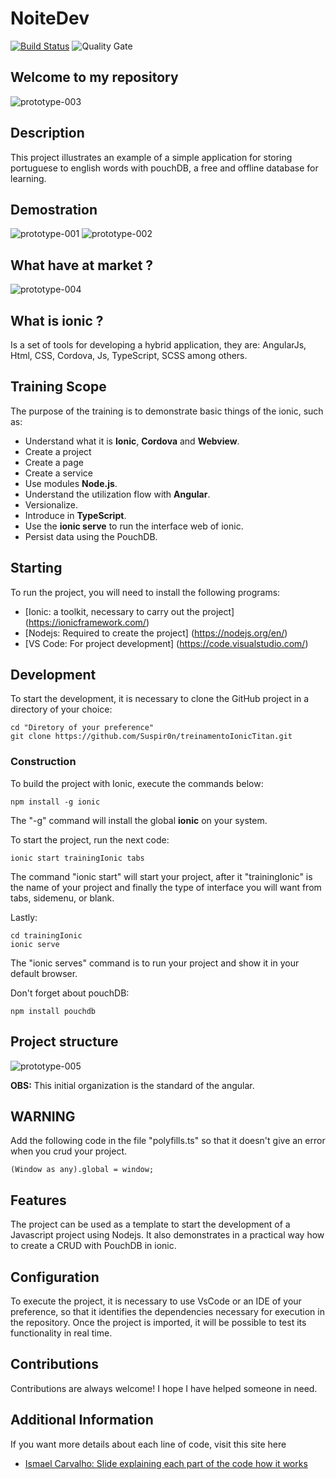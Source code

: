 #  NoiteDev
[![Build Status](https://travis-ci.org/condessalovelace/mavenquickstart.svg?branch=master)](https://travis-ci.org/condessalovelace/mavenquickstart) ![Quality Gate](https://sonarcloud.io/api/project_badges/measure?project=br.com%3Amavenquickstart&metric=alert_status)

## Welcome to my repository

![prototype-003](./src/assets/prototype-003.png)

## Description 

This project illustrates an example of a simple application for storing portuguese to english words with pouchDB, a free and offline database for learning.

## Demostration

![prototype-001](./src/assets/prototype-001.png) 
![prototype-002](./src/assets/prototype-002.png)

## What have at market ?

![prototype-004](./src/assets/prototype-004.png)

## What is ionic ?

Is a set of tools for developing a hybrid application, they are: AngularJs, Html, CSS, Cordova, Js, TypeScript, SCSS among others.

## Training Scope

The purpose of the training is to demonstrate basic things of the ionic, such as:

- Understand what it is __Ionic__, __Cordova__ and __Webview__.
- Create a project
- Create a page
- Create a service
- Use modules __Node.js__.
- Understand the utilization flow with __Angular__.
- Versionalize.
- Introduce in __TypeScript__.
- Use the __ionic serve__ to run the interface web of ionic.
- Persist data using the PouchDB.

## Starting

To run the project, you will need to install the following programs:

- [Ionic: a toolkit, necessary to carry out the project] (https://ionicframework.com/)
- [Nodejs: Required to create the project] (https://nodejs.org/en/)
- [VS Code: For project development] (https://code.visualstudio.com/)

## Development

To start the development, it is necessary to clone the GitHub project in a directory of your choice:

```
cd "Diretory of your preference"
git clone https://github.com/Suspir0n/treinamentoIonicTitan.git
```

### Construction

To build the project with Ionic, execute the commands below:

```
npm install -g ionic
```
The "-g" command will install the global __ionic__ on your system.


To start the project, run the next code:

```
ionic start trainingIonic tabs
```

The command "ionic start" will start your project, after it "trainingIonic" is the name of your project and finally the type of interface you will want from tabs, sidemenu, or blank.

Lastly:

```
cd trainingIonic
ionic serve
```
The "ionic serves" command is to run your project and show it in your default browser.

Don't forget about pouchDB:
```
npm install pouchdb
```

## Project structure

![prototype-005](./src/assets/prototype-005.png)

__OBS:__ This initial organization is the standard of the angular.

## WARNING

Add the following code in the file "polyfills.ts" so that it doesn't give an error when you crud your project.
```
(Window as any).global = window;
```

## Features

The project can be used as a template to start the development of a Javascript project using Nodejs. It also demonstrates in a practical way how to create a CRUD with PouchDB in ionic.

## Configuration

To execute the project, it is necessary to use VsCode or an IDE of your preference, so that it identifies the dependencies necessary for execution in the repository. Once the project is imported, it will be possible to test its functionality in real time.

## Contributions

Contributions are always welcome! I hope I have helped someone in need.

## Additional Information

If you want more details about each line of code, visit this site here

- [Ismael Carvalho: Slide explaining each part of the code how it works](https://slides.com/ismaelcarvalho/deck-1)

